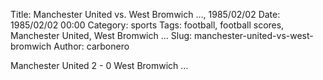 Title: Manchester United vs. West Bromwich …, 1985/02/02
Date: 1985/02/02 00:00
Category: sports
Tags: football, football scores, Manchester United, West Bromwich …
Slug: manchester-united-vs-west-bromwich
Author: carbonero


Manchester United 2 - 0 West Bromwich …
